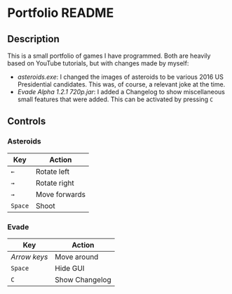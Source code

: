 # Portfolio README

## Description

This is a small portfolio of games I have programmed. Both are heavily based on YouTube tutorials, but with changes made by myself:

- *asteroids.exe*: I changed the images of asteroids to be various 2016 US Presidential candidates. This was, of course, a relevant joke at the time.
- *Evade Alpha 1.2.1 720p.jar*: I added a Changelog to show miscellaneous small features that were added. This can be activated by pressing `C`

## Controls

### Asteroids

|  Key  |     Action    |
|-------|---------------|
|`←`    | Rotate left   |
|`→`    | Rotate right  |
|`→`    | Move forwards |
|`Space`| Shoot         |

### Evade

|     Key    |     Action     |
|------------|----------------|
|*Arrow keys*|  Move around   |
|   `Space`  |    Hide GUI    |
|     `C`    | Show Changelog |